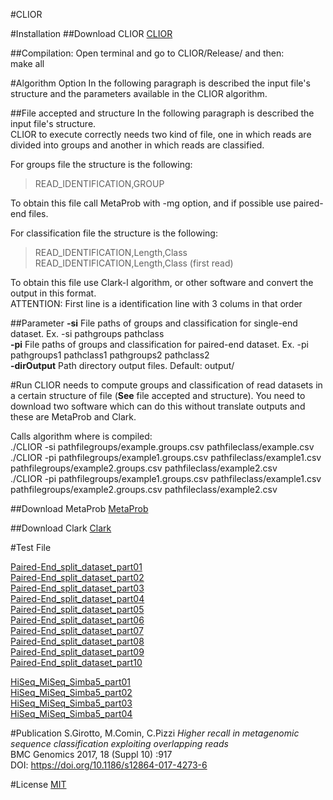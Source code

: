 #CLIOR

#Installation
##Download CLIOR
[CLIOR](https://bitbucket.org/samu661/clior/downloads/CLIOR_v1.tar.gz)  

##Compilation:
Open terminal and go to CLIOR/Release/ and then:  
make all  

#Algorithm Option
In the following paragraph is described the input file's structure and the parameters available in the CLIOR algorithm.  

##File accepted and structure
In the following paragraph is described the input file's structure.  
CLIOR to execute correctly needs two kind of file, one in which reads are divided into groups and another in which reads are classified.  
  
For groups file the structure is the following:  
> READ_IDENTIFICATION,GROUP  
  
To obtain this file call MetaProb with -mg option, and if possible use paired-end files.
  
For classification file the structure is the following:  
> READ_IDENTIFICATION,Length,Class <first line is a colums description line>  
> READ_IDENTIFICATION,Length,Class (first read)  
  
To obtain this file use Clark-l algorithm, or other software and convert the output in this format.  
ATTENTION: First line is a identification line with 3 colums in that order  
  
##Parameter
**-si** File paths of groups and classification for single-end dataset. Ex. -si pathgroups pathclass  
**-pi** File paths of groups and classification for paired-end dataset. Ex. -pi pathgroups1 pathclass1 pathgroups2 pathclass2  
**-dirOutput** Path directory output files. Default: output/  

#Run
CLIOR needs to compute groups and classification of read datasets in a certain structure of file (**See** file accepted and structure). You need to download two software which can do this without translate outputs and these are MetaProb and Clark.  
  
Calls algorithm where is compiled:  
./CLIOR -si pathfilegroups/example.groups.csv pathfileclass/example.csv  
./CLIOR -pi pathfilegroups/example1.groups.csv pathfileclass/example1.csv pathfilegroups/example2.groups.csv pathfileclass/example2.csv  
./CLIOR -pi pathfilegroups/example1.groups.csv pathfileclass/example1.csv pathfilegroups/example2.groups.csv pathfileclass/example2.csv  

##Download MetaProb
[MetaProb](https://bitbucket.org/samu661/metaprob/overview)  

##Download Clark
[Clark](http://clark.cs.ucr.edu/Tool/) 

#Test File

[Paired-End_split_dataset_part01](https://bitbucket.org/samu661/metaprob/downloads/paired_end_dataset_splitted.part01.rar)  
[Paired-End_split_dataset_part02](https://bitbucket.org/samu661/metaprob/downloads/paired_end_dataset_splitted.part02.rar)  
[Paired-End_split_dataset_part03](https://bitbucket.org/samu661/metaprob/downloads/paired_end_dataset_splitted.part03.rar)  
[Paired-End_split_dataset_part04](https://bitbucket.org/samu661/metaprob/downloads/paired_end_dataset_splitted.part04.rar)  
[Paired-End_split_dataset_part05](https://bitbucket.org/samu661/metaprob/downloads/paired_end_dataset_splitted.part05.rar)  
[Paired-End_split_dataset_part06](https://bitbucket.org/samu661/metaprob/downloads/paired_end_dataset_splitted.part06.rar)  
[Paired-End_split_dataset_part07](https://bitbucket.org/samu661/metaprob/downloads/paired_end_dataset_splitted.part07.rar)  
[Paired-End_split_dataset_part08](https://bitbucket.org/samu661/metaprob/downloads/paired_end_dataset_splitted.part08.rar)  
[Paired-End_split_dataset_part09](https://bitbucket.org/samu661/metaprob/downloads/paired_end_dataset_splitted.part09.rar)  
[Paired-End_split_dataset_part10](https://bitbucket.org/samu661/metaprob/downloads/paired_end_dataset_splitted.part10.rar)  

[HiSeq_MiSeq_Simba5_part01](https://bitbucket.org/samu661/clior/downloads/HiSeq_MiSeq_Simba5.part01.rar)  
[HiSeq_MiSeq_Simba5_part02](https://bitbucket.org/samu661/clior/downloads/HiSeq_MiSeq_Simba5.part02.rar)  
[HiSeq_MiSeq_Simba5_part03](https://bitbucket.org/samu661/clior/downloads/HiSeq_MiSeq_Simba5.part03.rar)  
[HiSeq_MiSeq_Simba5_part04](https://bitbucket.org/samu661/clior/downloads/HiSeq_MiSeq_Simba5.part04.rar)  

#Publication
S.Girotto, M.Comin, C.Pizzi
*Higher recall in metagenomic sequence classification exploiting overlapping reads*  
BMC Genomics 2017, 18 (Suppl 10) :917  
DOI: https://doi.org/10.1186/s12864-017-4273-6  

#License
[MIT](https://bitbucket.org/samu661/clior/src/master/license.md)